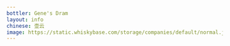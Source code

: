 ```yaml
---
bottler: Gene's Dram
layout: info
chinese: 壶云
image: https://static.whiskybase.com/storage/companies/default/normal.jpg
---
```

